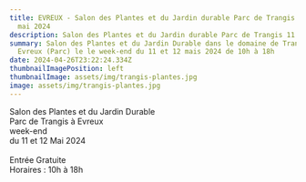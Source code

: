 ```yaml
---
title: EVREUX - Salon des Plantes et du Jardin durable Parc de Trangis 11 et 12
  mai 2024
description: Salon des Plantes et du Jardin durable Parc de Trangis 11 et 12 mai 2024
summary: Salon des Plantes et du Jardin Durable dans le domaine de Trangis à
  Evreux (Parc) le le week-end du 11 et 12 mais 2024 de 10h à 18h
date: 2024-04-26T23:22:24.334Z
thumbnailImagePosition: left
thumbnailImage: assets/img/trangis-plantes.jpg
image: assets/img/trangis-plantes.jpg
---
```

Salon des Plantes et du Jardin Durable \
Parc de Trangis à Evreux \
week-end \
du 11 et 12 Mai 2024 \
\
Entrée Gratuite \
Horaires : 10h à 18h